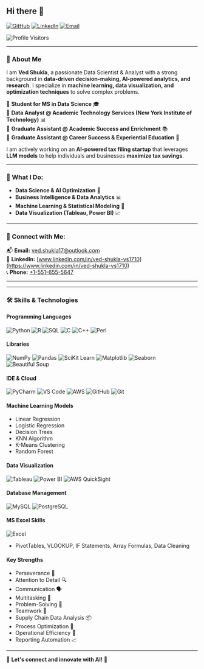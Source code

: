 ## Hi there 👋

[![GitHub](https://img.shields.io/badge/GitHub-000?style=for-the-badge&logo=github)](https://github.com/your-github-vshukl01)
[![LinkedIn](https://img.shields.io/badge/LinkedIn-0077B5?style=for-the-badge&logo=linkedin&logoColor=white)](https://www.linkedin.com/in/ved-shukla-vs1710)
[![Email](https://img.shields.io/badge/Email-D14836?style=for-the-badge&logo=gmail&logoColor=white)](mailto:ved.shukla17@outlook.com)
<!-- TODO: Add Portfolio Logo and Link-->

![Profile Visitors](https://komarev.com/ghpvc/?username=vshukl01&label=Profile+Visitors&color=blue&style=flat)

---

### 🚀 About Me

I am **Ved Shukla**, a passionate Data Scientist & Analyst with a strong background in **data-driven decision-making, AI-powered analytics, and research**. I specialize in **machine learning, data visualization, and optimization techniques** to solve complex problems.

🔹 **Student for MS in Data Science** 🎓  
🔹 **Data Analyst @ Academic Technology Services (New York Institute of Technology)** 📊  
🔹 **Graduate Assistant @ Academic Success and Enrichment** 📚  
🔹 **Graduate Assistant @ Career Success & Experiential Education** 🎯  

I am actively working on an **AI-powered tax filing startup** that leverages **LLM models** to help individuals and businesses **maximize tax savings**.

---

### 🌟 What I Do:
- **Data Science & AI Optimization** 🤖
- **Business Intelligence & Data Analytics** 📊
- **Machine Learning & Statistical Modeling** 🔬
- **Data Visualization (Tableau, Power BI)** 📈

---

### 🔗 Connect with Me:
📬 **Email:** [ved.shukla17@outlook.com](mailto:your-email@domain.com)  
💼 **LinkedIn:** [www.linkedin.com/in/ved-shukla-vs1710](https://www.linkedin.com/in/ved-shukla-vs1710)  
📞 **Phone:** [+1-551-655-5647](tel:+15516555647)  
<!-- TODO: Add Resume Link
Option 2: Upload to GitHub
Go to your GitHub repository where you want to store the resume.
Click "Add file" → "Upload files" and upload the PDF file.
After uploading, click on the file and copy the URL.
Use this GitHub-hosted link in your README.
-->

---

<!-- TODO: Know More About Me
Add Portfolio Link-->

---
### 🛠️ Skills & Technologies

#### **Programming Languages**
![Python](https://img.shields.io/badge/Python-3776AB?style=for-the-badge&logo=python&logoColor=white)
![R](https://img.shields.io/badge/R-276DC3?style=for-the-badge&logo=r&logoColor=white)
![SQL](https://img.shields.io/badge/SQL-4479A1?style=for-the-badge&logo=postgresql&logoColor=white)
![C](https://img.shields.io/badge/C-00599C?style=for-the-badge&logo=c&logoColor=white)
![C++](https://img.shields.io/badge/C++-00599C?style=for-the-badge&logo=cplusplus&logoColor=white)
![Perl](https://img.shields.io/badge/Perl-39457E?style=for-the-badge&logo=perl&logoColor=white)

#### **Libraries**
![NumPy](https://img.shields.io/badge/NumPy-013243?style=for-the-badge&logo=numpy&logoColor=white)
![Pandas](https://img.shields.io/badge/Pandas-150458?style=for-the-badge&logo=pandas&logoColor=white)
![SciKit Learn](https://img.shields.io/badge/Scikit_Learn-F7931E?style=for-the-badge&logo=scikitlearn&logoColor=white)
![Matplotlib](https://img.shields.io/badge/Matplotlib-11557C?style=for-the-badge&logo=plotly&logoColor=white)
![Seaborn](https://img.shields.io/badge/Seaborn-4E84C4?style=for-the-badge&logo=plotly&logoColor=white)
![Beautiful Soup](https://img.shields.io/badge/BeautifulSoup-000000?style=for-the-badge&logo=python&logoColor=white)

#### **IDE & Cloud**
![PyCharm](https://img.shields.io/badge/PyCharm-000000?style=for-the-badge&logo=pycharm&logoColor=white)
![VS Code](https://img.shields.io/badge/VS_Code-007ACC?style=for-the-badge&logo=visualstudiocode&logoColor=white)
![AWS](https://img.shields.io/badge/AWS-232F3E?style=for-the-badge&logo=amazonaws&logoColor=white)
![GitHub](https://img.shields.io/badge/GitHub-181717?style=for-the-badge&logo=github&logoColor=white)
![Git](https://img.shields.io/badge/Git-F05032?style=for-the-badge&logo=git&logoColor=white)

#### **Machine Learning Models**
- Linear Regression
- Logistic Regression
- Decision Trees
- KNN Algorithm
- K-Means Clustering
- Random Forest

#### **Data Visualization**
![Tableau](https://img.shields.io/badge/Tableau-E97627?style=for-the-badge&logo=tableau&logoColor=white)
![Power BI](https://img.shields.io/badge/Power_BI-F2C811?style=for-the-badge&logo=powerbi&logoColor=white)
![AWS QuickSight](https://img.shields.io/badge/AWS_QuickSight-232F3E?style=for-the-badge&logo=amazonaws&logoColor=white)

#### **Database Management**
![MySQL](https://img.shields.io/badge/MySQL-4479A1?style=for-the-badge&logo=mysql&logoColor=white)
![PostgreSQL](https://img.shields.io/badge/PostgreSQL-336791?style=for-the-badge&logo=postgresql&logoColor=white)

#### **MS Excel Skills**
![Excel](https://img.shields.io/badge/Excel-217346?style=for-the-badge&logo=microsoft-excel&logoColor=white)
- PivotTables, VLOOKUP, IF Statements, Array Formulas, Data Cleaning

#### **Key Strengths**
- Perseverance 💪
- Attention to Detail 🔍
- Communication 🗣️
- Multitasking 🎯
- Problem-Solving 🧠
- Teamwork 🤝
- Supply Chain Data Analysis 📦
- Process Optimization 🔄
- Operational Efficiency 🚀
- Reporting Automation 📈

---
<!-- TODO: Add this section later
---

### 📊 GitHub Stats:

![GitHub Stats](https://github-readme-stats.vercel.app/api?username=vshukl01&show_icons=true&theme=radical)
![Top Languages](https://github-readme-stats.vercel.app/api/top-langs/?username=vshukl01&layout=compact&theme=radical)

---
-->


🚀 **Let's connect and innovate with AI!** 🚀

<!--
**vshukl01/vshukl01** is a ✨ _special_ ✨ repository because its `README.md` (this file) appears on your GitHub profile.

Here are some ideas to get you started:

- 🔭 I’m currently working on ...
- 🌱 I’m currently learning ...
- 👯 I’m looking to collaborate on ...
- 🤔 I’m looking for help with ...
- 💬 Ask me about ...
- 📫 How to reach me: ...
- 😄 Pronouns: ...
- ⚡ Fun fact: ...
-->
